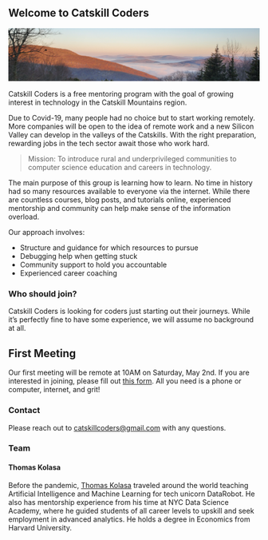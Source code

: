 ## Welcome to Catskill Coders

![mountains](/assets/mountainsclouds.png)

Catskill Coders is a free mentoring program with the goal of growing interest in technology in the Catskill Mountains region.

Due to Covid-19, many people had no choice but to start working remotely. More companies will be open to the idea of remote work and a new Silicon Valley can develop in the valleys of the Catskills. With the right preparation, rewarding jobs in the tech sector await those who work hard.

> Mission: To introduce rural and underprivileged communities to computer science education and careers in technology.

The main purpose of this group is learning how to learn. No time in history had so many resources available to everyone via the internet. While there are countless courses, blog posts, and tutorials online, experienced mentorship and community can help make sense of the information overload.

Our approach involves:
- Structure and guidance for which resources to pursue
- Debugging help when getting stuck
- Community support to hold you accountable
- Experienced career coaching

### Who should join?
Catskill Coders is looking for coders just starting out their journeys. While it’s perfectly fine to have some experience, we will assume no background at all.

## First Meeting
Our first meeting will be remote at 10AM on Saturday, May 2nd. If you are interested in joining, please fill out [this form](https://docs.google.com/forms/d/e/1FAIpQLSeo-j698pEHPJWOYy-80oK899B6n4g2eb7pbKBfk__oOEYKrg/viewform). All you need is a phone or computer, internet, and grit!

### Contact
Please reach out to catskillcoders@gmail.com with any questions.

### Team
#### Thomas Kolasa
Before the pandemic, [Thomas Kolasa](https://www.linkedin.com/in/thomaskolasa) traveled around the world teaching Artificial Intelligence and Machine Learning for tech unicorn DataRobot. He also has mentorship experience from his time at NYC Data Science Academy, where he guided students of all career levels to upskill and seek employment in advanced analytics. He holds a degree in Economics from Harvard University.
